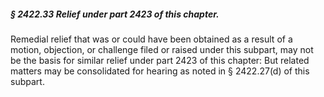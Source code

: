 ##### § 2422.33 Relief under part 2423 of this chapter. #####

Remedial relief that was or could have been obtained as a result of a motion, objection, or challenge filed or raised under this subpart, may not be the basis for similar relief under part 2423 of this chapter: But related matters may be consolidated for hearing as noted in § 2422.27(d) of this subpart.